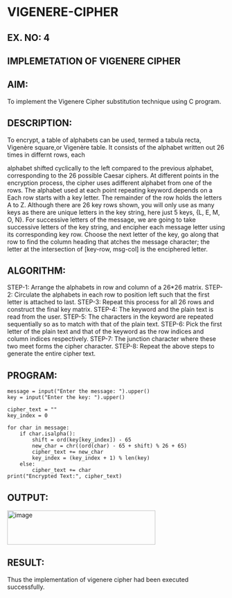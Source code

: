 # VIGENERE-CIPHER
## EX. NO: 4
 

## IMPLEMETATION OF VIGENERE CIPHER
 

## AIM:

To implement the Vigenere Cipher substitution technique using C program.

## DESCRIPTION:

To encrypt, a table of alphabets can be used, termed a tabula recta, Vigenère square,or Vigenère table. It consists of the alphabet written out 26 times in differnt rows, each
 
alphabet shifted cyclically to the left compared to the previous alphabet, corresponding to the 26 possible Caesar ciphers. At different points in the encryption process, the cipher uses adifferent alphabet from one of the rows. The alphabet used at each point repeating keyword.depends on a Each row starts with a key letter. The remainder of the row holds the letters A to Z. Although there are 26 key rows shown, you will only use as many keys as there are unique letters in the key string, here just 5 keys, {L, E, M, O, N}. For successive letters of the message, we are going to take successive letters of the key string, and encipher each message letter using its corresponding key row. Choose the next letter of the key, go along that row to find the column heading that	atches the message character; the letter at the intersection of
[key-row, msg-col] is the enciphered letter.


## ALGORITHM:

STEP-1: Arrange the alphabets in row and column of a 26*26 matrix.
STEP-2: Circulate the alphabets in each row to position left such that the first letter is attached to last.
STEP-3: Repeat this process for all 26 rows and construct the final key matrix.
STEP-4: The keyword and the plain text is read from the user.
STEP-5: The characters in the keyword are repeated sequentially so as to match with that of the plain text.
STEP-6: Pick the first letter of the plain text and that of the keyword as the row indices and column indices respectively.
STEP-7: The junction character where these two meet forms the cipher character.
STEP-8: Repeat the above steps to generate the entire cipher text.


## PROGRAM:
```
message = input("Enter the message: ").upper()
key = input("Enter the key: ").upper()

cipher_text = ""
key_index = 0

for char in message:
    if char.isalpha():  
        shift = ord(key[key_index]) - 65
        new_char = chr((ord(char) - 65 + shift) % 26 + 65)
        cipher_text += new_char
        key_index = (key_index + 1) % len(key)
    else:
        cipher_text += char 
print("Encrypted Text:", cipher_text)
```
## OUTPUT:
<img width="342" height="79" alt="image" src="https://github.com/user-attachments/assets/82cb9929-727b-4ed5-9099-30b845a7ab65" />


## RESULT:
Thus the implementation of vigenere cipher had been executed successfully.
